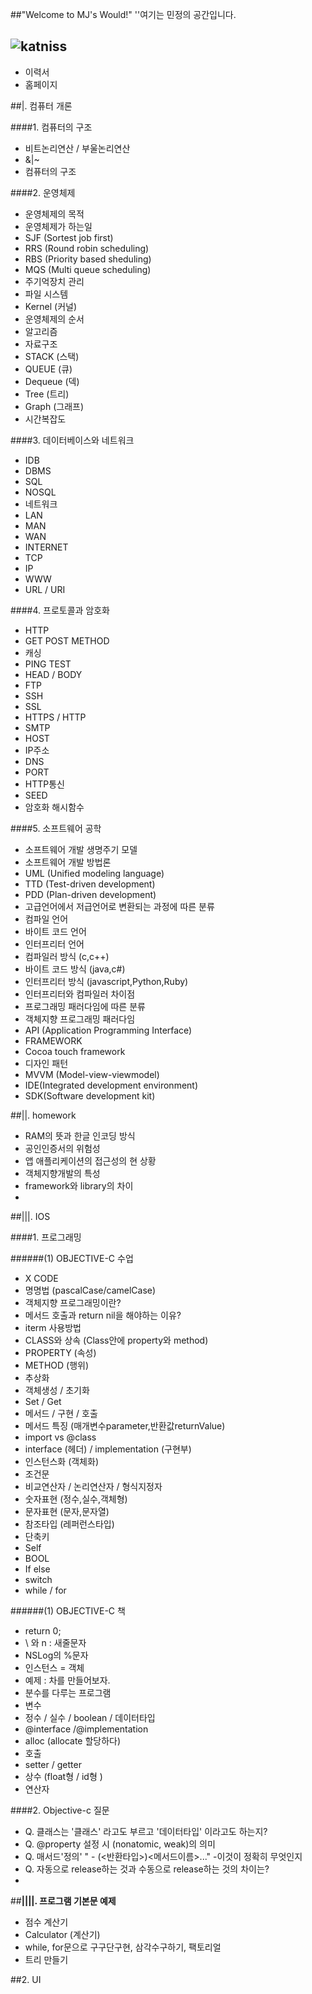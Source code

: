 ##"Welcome to MJ's Would!"
''여기는 민정의 공간입니다.

![katniss](http://cfile26.uf.tistory.com/image/25207E4B5428B204029DEC)
----------------------------------------------------



* 이력서
* 홈페이지






##|. 컴퓨터 개론


####1. 컴퓨터의 구조

* 비트논리연산 / 부울논리연산
* &|~
* 컴퓨터의 구조


####2. 운영체제

* 운영체제의 목적
* 운영체제가 하는일
* SJF (Sortest job first)
* RRS (Round robin scheduling)
* RBS (Priority based sheduling)
* MQS (Multi queue scheduling)
* 주기억장치 관리
* 파일 시스템
* Kernel (커널)
* 운영체제의 순서
* 알고리즘
* 자료구조
* STACK (스택)
* QUEUE (큐)
* Dequeue (덱)
* Tree (트리)
* Graph (그래프)
* 시간복잡도


####3. 데이터베이스와 네트워크

* IDB
* DBMS
* SQL
* NOSQL
* 네트워크
* LAN
* MAN
* WAN
* INTERNET
* TCP
* IP
* WWW
* URL / URI

####4. 프로토콜과 암호화

* HTTP
* GET POST METHOD
* 캐싱
* PING TEST
* HEAD / BODY
* FTP
* SSH
* SSL
* HTTPS / HTTP
* SMTP
* HOST
* IP주소
* DNS
* PORT
* HTTP통신
* SEED
* 암호화 해시함수



####5. 소프트웨어 공학

* 소프트웨어 개발 생명주기 모델
* 소프트웨어 개발 방법론
* UML (Unified modeling language)
* TTD (Test-driven development)
* PDD (Plan-driven development)
* 고급언어에서 저급언어로 변환되는 과정에 따른 분류
* 컴파일 언어
* 바이트 코드 언어
* 인터프리터 언어
* 컴파일러 방식 (c,c++)
* 바이트 코드 방식 (java,c#)
* 인터프리터 방식 (javascript,Python,Ruby)
* 인터프리터와 컴파일러 차이점
* 프로그래밍 패러다임에 따른 분류
* 객체지향 프로그래밍 패러다임
* API (Application Programming Interface)
* FRAMEWORK
* Cocoa touch framework
* 디자인 패턴
* MVVM (Model-view-viewmodel)
* IDE(Integrated development environment)
* SDK(Software development kit)



##||. homework


* RAM의 뜻과 한글 인코딩 방식
* 공인인증서의 위험성
* 앱 애플리케이션의 접근성의 현 상황
* 객체지향개발의 특성
* framework와 library의 차이
* 
 



##|||. IOS

####1. 프로그래밍

######(1) OBJECTIVE-C 수업
* X CODE
* 명명법 (pascalCase/camelCase)
* 객체지향 프로그래밍이란?
* 메서드 호출과 return nil을 해야하는 이유?
* iterm 사용방법
* CLASS와 상속 (Class안에 property와 method)
* PROPERTY (속성)
* METHOD (행위)
* 추상화
* 객체생성 / 초기화 
* Set / Get 
* 메서드 / 구현 / 호출
* 메서드 특징 (매개변수parameter,반환값returnValue)
* import vs @class
* interface (헤더) / implementation (구현부)
* 인스턴스화 (객체화)
* 조건문 
* 비교연산자 / 논리연산자 / 형식지정자
* 숫자표현 (정수,실수,객체형)
* 문자표현 (문자,문자열)
* 참조타입 (레퍼런스타입)
* 단축키
* Self
* BOOL
* If else
* switch
* while / for

######(1) OBJECTIVE-C 책
* return 0;
* \ 와 n : 새줄문자
* NSLog의 %문자
* 인스턴스 = 객체
* 예제 : 차를 만들어보자.
* 분수를 다루는 프로그램
* 변수
* 정수 / 실수 / boolean / 데이터타입
* @interface /@implementation
* alloc (allocate 할당하다)
* 호출
* setter / getter
* 상수 (float형 / id형 )
* 연산자




####2. Objective-c 질문
* Q. 클래스는 '클래스' 라고도 부르고 '데이터타입' 이라고도 하는지?
* Q. @property 설정 시 (nonatomic, weak)의 의미
* Q. 매서드'정의' " - (<반환타입>)<메서드이름>..." -이것이 정확히 무엇인지
* Q. 자동으로 release하는 것과 수동으로 release하는 것의 차이는?
* 

##**||||. 프로그램 기본문 예제**

* 점수 계산기
* Calculator (계산기)
* while, for문으로 구구단구현, 삼각수구하기, 팩토리얼 
* 트리 만들기




##2. UI








